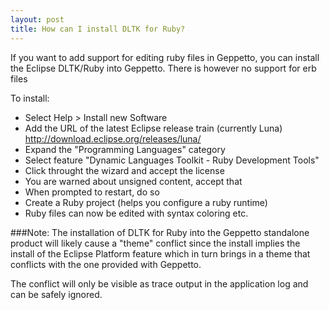 ```yaml
---
layout: post
title: How can I install DLTK for Ruby?
---
```

If you want to add support for editing ruby files in Geppetto, you can install
the Eclipse DLTK/Ruby into Geppetto. There is however no support for erb files

To install:

- Select Help > Install new Software
- Add the URL of the latest Eclipse release train (currently Luna) http://download.eclipse.org/releases/luna/
- Expand the "Programming Languages" category
- Select feature "Dynamic Languages Toolkit - Ruby Development Tools"
- Click throught the wizard and accept the license
- You are warned about unsigned content, accept that
- When prompted to restart, do so
- Create a Ruby project (helps you configure a ruby runtime)
- Ruby files can now be edited with syntax coloring etc.

###Note:
The installation of DLTK for Ruby into the Geppetto standalone product will likely cause a
"theme" conflict since the install implies the install of the Eclipse Platform feature which
in turn brings in a theme that conflicts with the one provided with Geppetto.

The conflict will only be visible as trace output in the application log and can be safely ignored.
